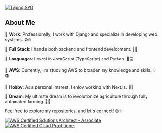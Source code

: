 [![Typing SVG](https://readme-typing-svg.demolab.com?font=Fira+Code&pause=1000&width=435&lines=Hello+%E3%81%93%E3%82%93%E3%81%AB%E3%81%A1%E3%81%AF+%E4%BD%A0%E5%A5%BD+halo+%EC%95%88%EB%85%95%ED%95%98%EC%84%B8%EC%9A%94)](https://git.io/typing-svg)

## About Me

🌟 **Work**: Professionally, I work with Django and specialize in developing web systems. ⚙️🌐

🌟 **Full Stack**: I handle both backend and frontend development. 💪🎨

🌟 **Languages**: I excel in JavaScript (TypeScript) and Python. 🚀💻

🌟 **AWS**: Currently, I'm studying AWS to broaden my knowledge and skills. 💡📚

🌟 **Hobby**: As a personal interest, I enjoy working with Next.js. 🌟🚀

🌟 **Dream**: My ultimate dream is to revolutionize agriculture through fully automated farming. 🚜🌾


Feel free to explore my repositories, and let's connect! 😊✨

<!--START_SECTION:badges-->

[![AWS Certified Solutions Architect – Associate](https://images.credly.com/size/110x110/images/0e284c3f-5164-4b21-8660-0d84737941bc/image.png)](http://www.credly.com/badges/525c06b1-5b42-445d-8396-bdb22cbe67ba "AWS Certified Solutions Architect – Associate")
[![AWS Certified Cloud Practitioner](https://images.credly.com/size/110x110/images/00634f82-b07f-4bbd-a6bb-53de397fc3a6/image.png)](http://www.credly.com/badges/5b91b33e-3095-4145-91a4-c279af2aad4c "AWS Certified Cloud Practitioner")
<!--END_SECTION:badges-->
